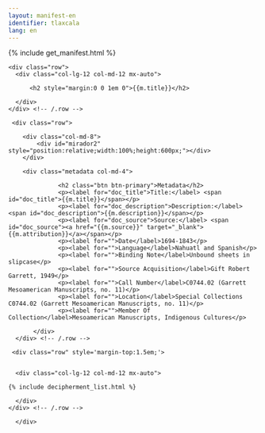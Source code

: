 ```yaml
---
layout: manifest-en
identifier: tlaxcala
lang: en
---
```

{% include get_manifest.html %}

  <div class="container">
  
    <div class="row">
      <div class="col-lg-12 col-md-12 mx-auto">

		  <h2 style="margin:0 0 1em 0">{{m.title}}</h2>
		  
      </div>
    </div> <!-- /.row -->

     <div class="row">
	      
		<div class="col-md-8">
			<div id="mirador2" style="position:relative;width:100%;height:600px;"></div>
		</div>
		
		<div class="metadata col-md-4">

				  <h2 class="btn btn-primary">Metadata</h2>
				  <p><label for="doc_title">Title:</label> <span id="doc_title">{{m.title}}</span></p>
				  <p><label for="doc_description">Description:</label> <span id="doc_description">{{m.description}}</span></p>
				  <p><label for="doc_source">Source:</label> <span id="doc_source"><a href="{{m.source}}" target="_blank">{{m.attribution}}</a></span></p>
				  <p><label for="">Date</label>1694-1843</p>
				  <p><label for="">Language</label>Nahuatl and Spanish</p>
				  <p><label for="">Binding Note</label>Unbound sheets in slipcase</p>
				  <p><label for="">Source Acquisition</label>Gift Robert Garrett, 1949</p>
				  <p><label for="">Call Number</label>C0744.02 (Garrett Mesoamerican Manuscripts, no. 11)</p>
				  <p><label for="">Location</label>Special Collections C0744.02 (Garrett Mesoamerican Manuscripts, no. 11)</p>
				  <p><label for="">Member Of Collection</label>Mesoamerican Manuscripts, Indigenous Cultures</p>

	       </div>
      </div> <!-- /.row -->	

     <div class="row" style='margin-top:1.5em;'>


      <div class="col-lg-12 col-md-12 mx-auto">
       
	{% include decipherment_list.html %}
		  
      </div>
    </div> <!-- /.row -->
	      
	  </div>


<script type="text/javascript">


      Mirador.viewer({
	id: "mirador2",
	windows: [{ manifestId: '{{m.manifest}}'}],
	workspace: { showZoomControls: true },
	workspaceControlPanel: { enabled: false  }
      });
</script> 

